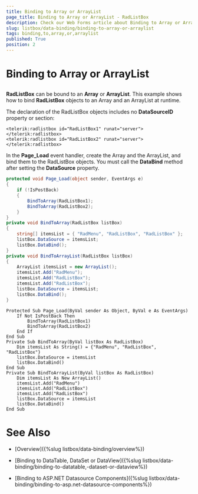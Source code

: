```yaml
---
title: Binding to Array or ArrayList
page_title: Binding to Array or ArrayList - RadListBox
description: Check our Web Forms article about Binding to Array or ArrayList.
slug: listbox/data-binding/binding-to-array-or-arraylist
tags: binding,to,array,or,arraylist
published: True
position: 2
---
```


# Binding to Array or ArrayList

## 

**RadListBox** can be bound to an **Array** or **ArrayList**. This example shows how to bind **RadListBox** objects to an Array and an ArrayList at runtime.

The declaration of the RadListBox objects includes no **DataSourceID** property or <items> section:

````ASPNET
<telerik:radlistbox id="RadListBox1" runat="server"></telerik:radlistbox>
<telerik:radlistbox id="RadListBox2" runat="server"></telerik:radlistbox>
````

In the **Page_Load** event handler, create the Array and the ArrayList, and bind them to the RadListBox objects. You must call the **DataBind** method after setting the **DataSource** property.

````C#	
protected void Page_Load(object sender, EventArgs e)
{
    if (!IsPostBack)
    {
        BindToArray(RadListBox1);
        BindToArray(RadListBox2);
    }
}
private void BindToArray(RadListBox listBox)
{
    string[] itemsList = { "RadMenu", "RadListBox", "RadListBox" };
    listBox.DataSource = itemsList;
    listBox.DataBind();
}
private void BindToArrayList(RadListBox listBox)
{
    ArrayList itemsList = new ArrayList();
    itemsList.Add("RadMenu");
    itemsList.Add("RadListBox");
    itemsList.Add("RadListBox");
    listBox.DataSource = itemsList;
    listBox.DataBind();
} 
````
````VB.NET	    
Protected Sub Page_Load(ByVal sender As Object, ByVal e As EventArgs)
    If Not IsPostBack Then
        BindToArray(RadListBox1)
        BindToArray(RadListBox2)
    End If
End Sub
Private Sub BindToArray(ByVal listBox As RadListBox)
    Dim itemsList As String() = {"RadMenu", "RadListBox", "RadListBox"}
    listBox.DataSource = itemsList
    listBox.DataBind()
End Sub
Private Sub BindToArrayList(ByVal listBox As RadListBox)
    Dim itemsList As New ArrayList()
    itemsList.Add("RadMenu")
    itemsList.Add("RadListBox")
    itemsList.Add("RadListBox")
    listBox.DataSource = itemsList
    listBox.DataBind()
End Sub
````

# See Also

 * [Overview]({%slug listbox/data-binding/overview%})

 * [Binding to DataTable, DataSet or DataView]({%slug listbox/data-binding/binding-to-datatable,-dataset-or-dataview%})

 * [Binding to ASP.NET Datasource Components]({%slug listbox/data-binding/binding-to-asp.net-datasource-components%})
